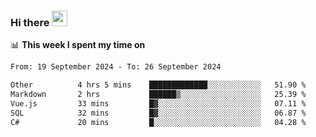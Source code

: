### Hi there <a href="https://www.gautamkrishnar.com/"><img src="https://media.giphy.com/media/hvRJCLFzcasrR4ia7z/giphy.gif" width="25px"></a>

📊 **This week I spent my time on**

<!--START_SECTION:waka-->

```txt
From: 19 September 2024 - To: 26 September 2024

Other          4 hrs 5 mins    █████████████░░░░░░░░░░░░   51.90 %
Markdown       2 hrs           ██████▒░░░░░░░░░░░░░░░░░░   25.39 %
Vue.js         33 mins         █▓░░░░░░░░░░░░░░░░░░░░░░░   07.11 %
SQL            32 mins         █▓░░░░░░░░░░░░░░░░░░░░░░░   06.87 %
C#             20 mins         █░░░░░░░░░░░░░░░░░░░░░░░░   04.28 %
```

<!--END_SECTION:waka-->
